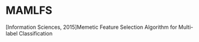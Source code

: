 # MAMLFS
[Information Sciences, 2015]Memetic Feature Selection Algorithm for Multi-label Classification
